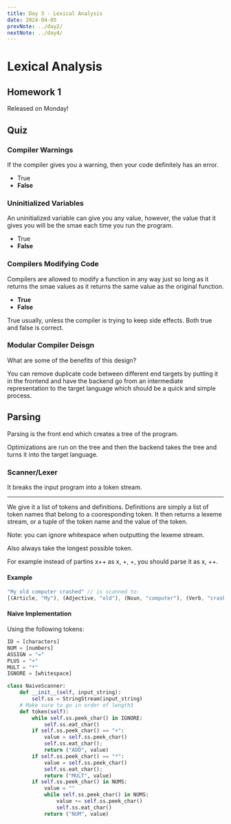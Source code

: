 ```yaml
---
title: Day 3 - Lexical Analysis
date: 2024-04-05
prevNote: ../day2/
nextNote: ../day4/
---
```


# Lexical Analysis

## Homework 1

Released on Monday!

## Quiz

### Compiler Warnings

If the compiler gives you a warning, then your code definitely has an error.

- True
- **False**

### Uninitialized Variables

An uninitialized variable can give you any value, however, the value that it gives you will be the smae each time you run the program.

- True
- **False**

### Compilers Modifying Code

Compilers are allowed to modify a function in any way just so long as it returns the smae values as it returns the same value as the original function.

- **True**
- **False**

True usually, unless the compiler is trying to keep side effects. Both true and false is correct.

### Modular Compiler Deisgn

What are some of the benefits of this design?

You can remove duplicate code between different end targets by putting it in the frontend and have the backend go from an intermediate representation to the target language which should be a quick and simple process.

## Parsing

Parsing is the front end which creates a tree of the program.

Optimizations are run on the tree and then the backend takes the tree and turns it into the target language.

### Scanner/Lexer

It breaks the input program into a token stream.

---

We give it a list of tokens and definitions. Definitions are simply a list of token names that belong to a cooresponding token. It then returns a lexeme stream, or a tuple of the token name and the value of the token.

Note: you can ignore whitespace when outputting the lexeme stream.

Also always take the longest possible token.

For example instead of partins x++ as x, +, +, you should parse it as x, ++.

#### Example

```rs
"My old computer crashed" // is scanned to:
[(Article, "My"), (Adjective, "old"), (Noun, "computer"), (Verb, "crashed")]
```

#### Naive Implementation

Using the following tokens:

```rs
ID = [characters]
NUM = [numbers]
ASSIGN = "="
PLUS = "+"
MULT = "*"
IGNORE = [whitespace]
```

```python
class NaiveScanner:
    def __init__(self, input_string):
        self.ss = StringStream(input_string)
    # Make sure to go in order of length3
    def token(self):
        while self.ss.peek_char() in IGNORE:
            self.ss.eat_char()
        if self.ss.peek_char() == "+":
            value = self.ss.peek_char()
            self.ss.eat_char();
            return ("ADD", value)
        if self.ss.peek_char() == "*":
            value = self.ss.peek_char()
            self.ss.eat_char();
            return ("MULT", value)
        if self.ss.peek_char() in NUMS:
            value = ""
            while self.ss.peek_char() in NUMS:
                value += self.ss.peek_char()
                self.ss.eat_char()
            return ("NUM", value)
```

